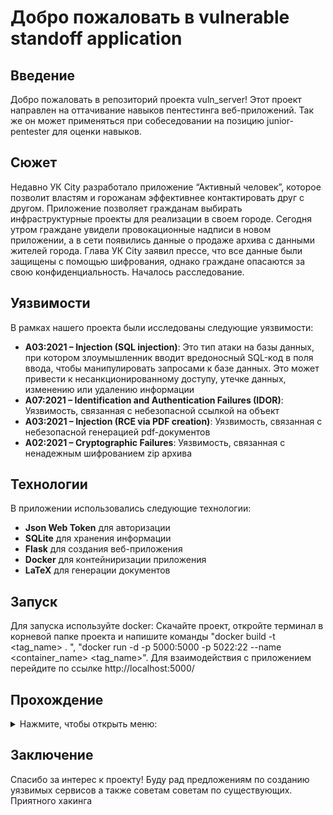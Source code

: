 # Добро пожаловать в vulnerable standoff application

## Введение
Добро пожаловать в репозиторий проекта vuln_server! Этот проект направлен на оттачивание навыков пентестинга веб-приложений. Так же он может применяться при собеседовании на позицию junior-pentester для оценки навыков.

## Сюжет
Недавно УК City разработало приложение “Активный человек”, которое позволит властям и горожанам эффективнее контактировать друг с другом. Приложение позволяет гражданам выбирать инфраструктурные проекты для реализации в своем городе. Сегодня утром граждане увидели провокационные надписи в новом приложении, а в сети появились данные о продаже архива с данными жителей города. Глава УК City заявил прессе, что все данные были защищены с помощью шифрования, однако граждане опасаются за свою конфиденциальность. Началось расследование.

## Уязвимости
В рамках нашего проекта были исследованы следующие уязвимости:

- **A03:2021 – Injection (SQL injection)**: Это тип атаки на базы данных, при котором злоумышленник вводит вредоносный SQL-код в поля ввода, чтобы манипулировать запросами к базе данных. Это может привести к несанкционированному доступу, утечке данных, изменению или удалению информации
- **A07:2021 – Identification and Authentication Failures (IDOR)**: Уязвимость, связанная с небезопасной ссылкой на объект
- **A03:2021 – Injection (RCE via PDF creation)**: Уязвимость, связанная с небезопасной генерацией pdf-документов
- **A02:2021 – Cryptographic Failures**: Уязвимость, связанная с ненадежным шифрованием zip архива

## Технологии
В приложении использовались следующие технологии:
- **Json Web Token** для авторизации
- **SQLite** для хранения информации
- **Flask** для создания веб-приложения
- **Docker** для контейниризации приложения
- **LaTeX** для генерации документов

## Запуск
Для запуска используйте docker:
Скачайте проект, откройте терминал в корневой папке проекта и напишите команды "docker build -t <tag_name> . ", "docker run -d -p 5000:5000 -p 5022:22 --name <container_name> <tag_name>". Для взаимодействия с приложением перейдите по ссылке http://localhost:5000/

## Прохождение

<details>
  <summary>Нажмите, чтобы открыть меню:</summary>

  - Заходим на сайт и оцениваем функциональность.
  - Регистрируемся.
  - Видим, что можем поставить лайк и подтвердить аккаунт. На этом этапе эксплуатируем or-based SQL injection ![тык](https://book.hacktricks.xyz/pentesting-web/sql-injection) и ![тык](https://www.google.com/url?sa=t&source=web&rct=j&opi=89978449&url=https://portswigger.net/web-security/sql-injection/cheat-sheet&ved=2ahUKEwjlq6yxgOmIAxVDFBAIHf9XFwgQFnoECBcQAQ&usg=AOvVaw1-chxB0XFPiDFl3H0x7eal).
  - После подтверждения аккаунта становится доступным вход по QR. Декодируем его и видим, что для входа используется токен и id пользователя. Меняем id на id админа.
  - Оцениваем функциональность, доступную админу. Видим, что можем закрыть проект, однако не хватает голосов граждан. Проведя фаззинг, обнаруживаем, что данный эндпоинт также поддерживает метод POST. Далее подбираем параметр (helper), который нужно передать, чтобы обойти проверку на голоса (True).
  - Закрываем проект и получаем сгенерированный PDF-документ. Используя `Exiftool`, определяем, что при генерации использовался пакет LaTeX ![клик](https://book.hacktricks.xyz/pentesting-web/formula-csv-doc-latex-ghostscript-injection#command-execution).
  - С помощью полезных нагрузок, приведённых в ссылке выше, проводим разведку сервера. В папке `/root/.ssh` находим приватный ключ `id_rsa`. Получаем его в PDF при помощи нагрузки:

{\scriptsize
\immediate\write18{cat /home/simple-user/.ssh/id_rsa | base64 > output}
\input{output}
}



  - Декодируем и сохраняем в файл `id_rsa` (команда: `cat id_in_base64 | base64 -d > id_rsa`). Видим, что это зашифрованный ключ.
  - Используя `ssh2john`, создаём хеш этого ключа: `ssh2john id_rsa > hash`. С помощью `John the Ripper` подбираем пароль: `john hash --wordlist=/path/to/rockyou`. Получаем пароль и входим на сервер (пароль: "droopy").
  - В соответствии с сюжетом необходимо получить доступ к конфиденциальным данным, поэтому проводим разведку в рабочей папке `/app/instance` и находим `archive.zip`, защищённый паролем. Однако в нём используется слабое шифрование ![тык](https://jizen0x01.github.io/Mess-Me-Writeup/#) и ![тык](https://github.com/kimci86/bkcrack/blob/master/example/tutorial.md).
  - Используя приведённые выше ссылки, получаем доступ к содержимому архива: создаём файл, используя команду:

    

bash
echo -n "\x89\x50\x4e\x47\x0d\x0a\x1a\x0a\x00\x00\x00\x0d\x49\x48\x44\x52" > plain.text



  ![Проверяем содержимое архива](https://github.com/Loftven/standoff_app/blob/master/assets/1.png)
  ![Запускаем взлом](https://github.com/Loftven/standoff_app/blob/master/assets/2.png)
  ![Дешифруем архив](https://github.com/Loftven/standoff_app/blob/master/assets/3.png)

  - В базе данных находим конечный флаг: `{ThI5_IS_Your_Fl@6}`

</details>

## Заключение
Спасибо за интерес к проекту! Буду рад предложениям по созданию уязвимых сервисов а также советам советам по существующих. Приятного хакинга 
